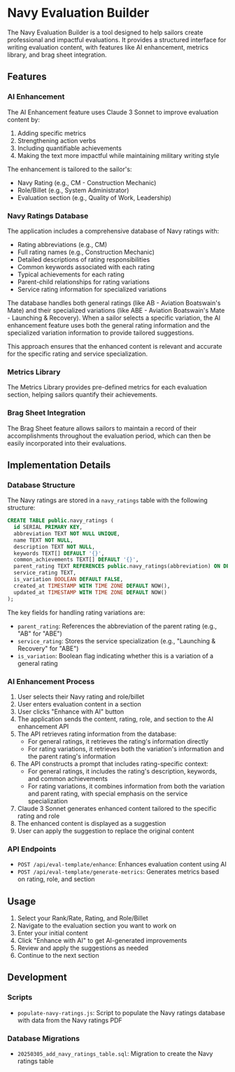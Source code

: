 # Navy Evaluation Builder

The Navy Evaluation Builder is a tool designed to help sailors create professional and impactful evaluations. It provides a structured interface for writing evaluation content, with features like AI enhancement, metrics library, and brag sheet integration.

## Features

### AI Enhancement

The AI Enhancement feature uses Claude 3 Sonnet to improve evaluation content by:

1. Adding specific metrics
2. Strengthening action verbs
3. Including quantifiable achievements
4. Making the text more impactful while maintaining military writing style

The enhancement is tailored to the sailor's:
- Navy Rating (e.g., CM - Construction Mechanic)
- Role/Billet (e.g., System Administrator)
- Evaluation section (e.g., Quality of Work, Leadership)

### Navy Ratings Database

The application includes a comprehensive database of Navy ratings with:
- Rating abbreviations (e.g., CM)
- Full rating names (e.g., Construction Mechanic)
- Detailed descriptions of rating responsibilities
- Common keywords associated with each rating
- Typical achievements for each rating
- Parent-child relationships for rating variations
- Service rating information for specialized variations

The database handles both general ratings (like AB - Aviation Boatswain's Mate) and their specialized variations (like ABE - Aviation Boatswain's Mate - Launching & Recovery). When a sailor selects a specific variation, the AI enhancement feature uses both the general rating information and the specialized variation information to provide tailored suggestions.

This approach ensures that the enhanced content is relevant and accurate for the specific rating and service specialization.

### Metrics Library

The Metrics Library provides pre-defined metrics for each evaluation section, helping sailors quantify their achievements.

### Brag Sheet Integration

The Brag Sheet feature allows sailors to maintain a record of their accomplishments throughout the evaluation period, which can then be easily incorporated into their evaluations.

## Implementation Details

### Database Structure

The Navy ratings are stored in a `navy_ratings` table with the following structure:

```sql
CREATE TABLE public.navy_ratings (
  id SERIAL PRIMARY KEY,
  abbreviation TEXT NOT NULL UNIQUE,
  name TEXT NOT NULL,
  description TEXT NOT NULL,
  keywords TEXT[] DEFAULT '{}',
  common_achievements TEXT[] DEFAULT '{}',
  parent_rating TEXT REFERENCES public.navy_ratings(abbreviation) ON DELETE CASCADE,
  service_rating TEXT,
  is_variation BOOLEAN DEFAULT FALSE,
  created_at TIMESTAMP WITH TIME ZONE DEFAULT NOW(),
  updated_at TIMESTAMP WITH TIME ZONE DEFAULT NOW()
);
```

The key fields for handling rating variations are:

- `parent_rating`: References the abbreviation of the parent rating (e.g., "AB" for "ABE")
- `service_rating`: Stores the service specialization (e.g., "Launching & Recovery" for "ABE")
- `is_variation`: Boolean flag indicating whether this is a variation of a general rating

### AI Enhancement Process

1. User selects their Navy rating and role/billet
2. User enters evaluation content in a section
3. User clicks "Enhance with AI" button
4. The application sends the content, rating, role, and section to the AI enhancement API
5. The API retrieves rating information from the database:
   - For general ratings, it retrieves the rating's information directly
   - For rating variations, it retrieves both the variation's information and the parent rating's information
6. The API constructs a prompt that includes rating-specific context:
   - For general ratings, it includes the rating's description, keywords, and common achievements
   - For rating variations, it combines information from both the variation and parent rating, with special emphasis on the service specialization
7. Claude 3 Sonnet generates enhanced content tailored to the specific rating and role
8. The enhanced content is displayed as a suggestion
9. User can apply the suggestion to replace the original content

### API Endpoints

- `POST /api/eval-template/enhance`: Enhances evaluation content using AI
- `POST /api/eval-template/generate-metrics`: Generates metrics based on rating, role, and section

## Usage

1. Select your Rank/Rate, Rating, and Role/Billet
2. Navigate to the evaluation section you want to work on
3. Enter your initial content
4. Click "Enhance with AI" to get AI-generated improvements
5. Review and apply the suggestions as needed
6. Continue to the next section

## Development

### Scripts

- `populate-navy-ratings.js`: Script to populate the Navy ratings database with data from the Navy ratings PDF

### Database Migrations

- `20250305_add_navy_ratings_table.sql`: Migration to create the Navy ratings table
